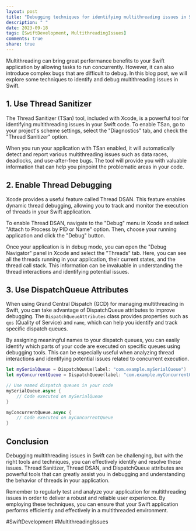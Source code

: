```yaml
---
layout: post
title: "Debugging techniques for identifying multithreading issues in Swift"
description: " "
date: 2023-09-18
tags: [SwiftDevelopment, MultithreadingIssues]
comments: true
share: true
---
```


Multithreading can bring great performance benefits to your Swift application by allowing tasks to run concurrently. However, it can also introduce complex bugs that are difficult to debug. In this blog post, we will explore some techniques to identify and debug multithreading issues in Swift.

## 1. Use Thread Sanitizer

The Thread Sanitizer (TSan) tool, included with Xcode, is a powerful tool for identifying multithreading issues in your Swift code. To enable TSan, go to your project's scheme settings, select the "Diagnostics" tab, and check the "Thread Sanitizer" option.

When you run your application with TSan enabled, it will automatically detect and report various multithreading issues such as data races, deadlocks, and use-after-free bugs. The tool will provide you with valuable information that can help you pinpoint the problematic areas in your code.

## 2. Enable Thread Debugging

Xcode provides a useful feature called Thread DSAN. This feature enables dynamic thread debugging, allowing you to track and monitor the execution of threads in your Swift application.

To enable Thread DSAN, navigate to the "Debug" menu in Xcode and select "Attach to Process by PID or Name" option. Then, choose your running application and click the "Debug" button.

Once your application is in debug mode, you can open the "Debug Navigator" panel in Xcode and select the "Threads" tab. Here, you can see all the threads running in your application, their current states, and the thread call stack. This information can be invaluable in understanding the thread interactions and identifying potential issues.

## 3. Use DispatchQueue Attributes

When using Grand Central Dispatch (GCD) for managing multithreading in Swift, you can take advantage of DispatchQueue attributes to improve debugging. The `DispatchQueueAttributes` class provides properties such as `qos` (Quality of Service) and `name`, which can help you identify and track specific dispatch queues.

By assigning meaningful names to your dispatch queues, you can easily identify which parts of your code are executed on specific queues using debugging tools. This can be especially useful when analyzing thread interactions and identifying potential issues related to concurrent execution.

```swift
let mySerialQueue = DispatchQueue(label: "com.example.mySerialQueue")
let myConcurrentQueue = DispatchQueue(label: "com.example.myConcurrentQueue", attributes: .concurrent)

// Use named dispatch queues in your code
mySerialQueue.async {
    // Code executed on mySerialQueue
}

myConcurrentQueue.async {
    // Code executed on myConcurrentQueue
}
```

## Conclusion

Debugging multithreading issues in Swift can be challenging, but with the right tools and techniques, you can effectively identify and resolve these issues. Thread Sanitizer, Thread DSAN, and DispatchQueue attributes are powerful tools that can greatly assist you in debugging and understanding the behavior of threads in your application.

Remember to regularly test and analyze your application for multithreading issues in order to deliver a robust and reliable user experience. By employing these techniques, you can ensure that your Swift application performs efficiently and effectively in a multithreaded environment.

#SwiftDevelopment #MultithreadingIssues